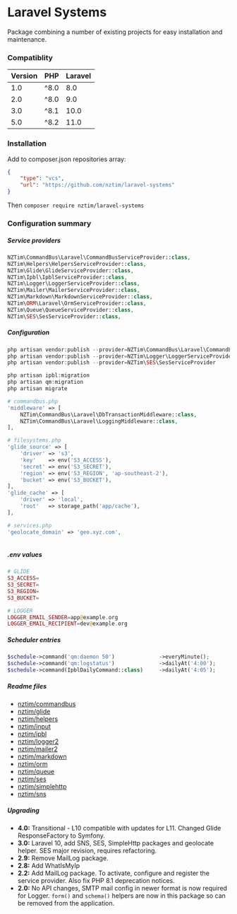 # Laravel Systems

Package combining a number of existing projects for easy installation and maintenance.

### Compatiblity

| Version | PHP  | Laravel |
|---------|------|---------|
| 1.0     | ^8.0 | 8.0     |
| 2.0     | ^8.0 | 9.0     |
| 3.0     | ^8.1 | 10.0    |
| 5.0     | ^8.2 | 11.0    |

### Installation

Add to composer.json repositories array:

```json
{
    "type": "vcs",
    "url": "https://github.com/nztim/laravel-systems"
}
```

Then `composer require nztim/laravel-systems`

### Configuration summary

##### Service providers

```php
NZTim\CommandBus\Laravel\CommandBusServiceProvider::class,
NZTim\Helpers\HelpersServiceProvider::class,
NZTim\Glide\GlideServiceProvider::class,
NZTim\Ipbl\IpblServiceProvider::class,
NZTim\Logger\LoggerServiceProvider::class,
NZTim\Mailer\MailerServiceProvider::class,
NZTim\Markdown\MarkdownServiceProvider::class,
NZTim\ORM\Laravel\OrmServiceProvider::class,
NZTim\Queue\QueueServiceProvider::class,
NZTim\SES\SesServiceProvider::class,
```

##### Configuration

```php
php artisan vendor:publish --provider=NZTim\CommandBus\Laravel\CommandBusServiceProvider::class
php artisan vendor:publish --provider=NZTim\Logger\LoggerServiceProvider
php artisan vendor:publish --provider=NZTim\SES\SesServiceProvider

php artisan ipbl:migration
php artisan qm:migration
php artisan migrate

# commandbus.php
'middleware' => [
    NZTim\CommandBus\Laravel\DbTransactionMiddleware::class,
    NZTim\CommandBus\Laravel\LoggingMiddleware::class,
],

# filesystems.php
'glide_source' => [
    'driver' => 's3',
    'key'    => env('S3_ACCESS'),
    'secret' => env('S3_SECRET'),
    'region' => env('S3_REGION', 'ap-southeast-2'),
    'bucket' => env('S3_BUCKET'),
],
'glide_cache' => [
    'driver' => 'local',
    'root'   => storage_path('app/cache'),
],

# services.php 
'geolocate_domain' => 'geo.xyz.com',
 
```

##### .env values

```php
# GLIDE
S3_ACCESS=
S3_SECRET=
S3_REGION=
S3_BUCKET=

# LOGGER
LOGGER_EMAIL_SENDER=app@example.org
LOGGER_EMAIL_RECIPIENT=dev@example.org
```

##### Scheduler entries

```php 
$schedule->command('qm:daemon 50')              ->everyMinute();
$schedule->command('qm:logstatus')              ->dailyAt('4:00');
$schedule->command(IpblDailyCommand::class)     ->dailyAt('4:05');
```

##### Readme files

- [nztim/commandbus](/src/CommandBus/readme.md)
- [nztim/glide](/src/Glide/readme.md)
- [nztim/helpers](/src/Helpers/readme.md)
- [nztim/input](/src/Input/readme.md)
- [nztim/ipbl](/src/Ipbl/readme.md)
- [nztim/logger2](/src/Logger/readme.md)
- [nztim/mailer2](/src/Mailer/readme.md)
- [nztim/markdown](/src/Markdown/readme.md)
- [nztim/orm](/src/Orm/readme.md)
- [nztim/queue](/src/Queue/readme.md)
- [nztim/ses](/src/SES/readme.md)
- [nztim/simplehttp](/src/SimpleHttp/readme.md)
- [nztim/sns](/src/SNS/readme.md)

##### Upgrading

* **4.0:** Transitional - L10 compatible with updates for L11. Changed Glide ResponseFactory to Symfony.
* **3.0:** Laravel 10, add SNS, SES, SimpleHttp packages and geolocate helper. SES major revision, requires refactoring.
* **2.9:** Remove MailLog package.
* **2.8:** Add WhatIsMyIp
* **2.2:** Add MailLog package. To activate, configure and register the service provider. Also fix PHP 8.1 deprecation notices.
* **2.0:** No API changes, SMTP mail config in newer format is now required for Logger. `form()` and `schema()` helpers are now in this package so can be removed from the application.
